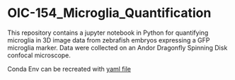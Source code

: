 # OIC-154_Microglia_Quantification

This repository contains a jupyter notebook in Python for quantifying microglia in 3D image data from zebrafish embryos expressing a GFP microglia marker. Data were collected on an Andor Dragonfly Spinning Disk confocal microscope.

Conda Env can be recreated with [yaml file](/CellPoseCLE.yaml)

